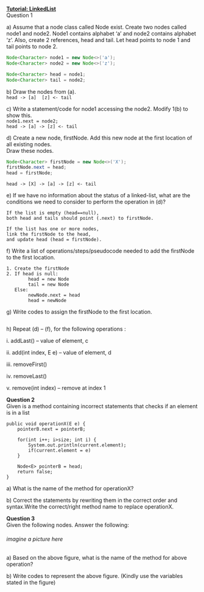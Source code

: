 **<ins>Tutorial: LinkedList</ins>**  
Question 1

a) Assume that a node class called Node<E> exist. Create two nodes called node1 and
node2. Node1 contains alphabet ‘a’ and node2 contains alphabet ‘z’. Also, create 2
references, head and tail. Let head points to node 1 and tail points to node 2.
```java
Node<Character> node1 = new Node<>('a');
Node<Character> node2 = new Node<>('z');

Node<Character> head = node1;
Node<Character> tail = node2;
```

b) Draw the nodes from (a).  
`head -> [a]  [z] <- tail`

c) Write a statement/code for node1 accessing the node2. Modify 1(b) to show this.  
`node1.next = node2;`  
`head -> [a] -> [z] <- tail`

d) Create a new node, firstNode. Add this new node at the first location of all existing
nodes.     
Draw these nodes.
```java
Node<Character> firstNode = new Node<>('X');
firstNode.next = head;
head = firstNode;
```  
`head -> [X] -> [a] -> [z] <- tail`

e) If we have no information about the status of a linked-list, what are the conditions we
need to consider to perform the operation in (d)?  
```text
If the list is empty (head==null), 
both head and tails should point (.next) to firstNode.

If the list has one or more nodes,
link the firstNode to the head, 
and update head (head = firstNode).
```

f) Write a list of operations/steps/pseudocode needed to add the firstNode to the first
location.  
```text
1. Create the firstNode
2. If head is null:
        head = new Node
        tail = new Node
   Else:
        newNode.next = head
        head = newNode
```

g) Write codes to assign the firstNode to the first location.
```java

```

h) Repeat (d) – (f), for the following operations :

i. addLast() – value of element, c

ii. add(int index, E e) – value of element, d

iii. removeFirst()

iv. removeLast()

v. remove(int index) – remove at index 1

**Question 2**  
Given is a method containing incorrect statements that checks if an element is in a list

```
public void operationX(E e) {
    pointerB.next = pointerB;

    for(int i++; i>size; int i) {
        System.out.println(current.element);
        if(current.element = e)
    }

    Node<E> pointerB = head;
    return false;
}
```
a) What is the name of the method for operationX? 

b) Correct the statements by rewriting them in the correct order and syntax.Write the
correct/right method name to replace operationX.  

**Question 3**  
Given the following nodes. Answer the following:
###### imagine a picture here  
a) Based on the above figure, what is the name of the method for above operation?  

b) Write codes to represent the above figure. (Kindly use the variables stated in the
figure)  

